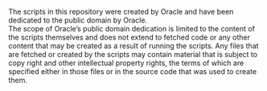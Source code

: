 The scripts in this repository were created by Oracle and have been dedicated to the public domain by Oracle.  
The scope of Oracle’s public domain dedication is limited to the content of the scripts themselves 
and does not extend to fetched code or any other content that may be created as a result of running the scripts. 
Any files that are fetched or created by the scripts may contain material that is subject to copy
right and other intellectual property rights, the terms of which are specified either in those files or in the
source code that was used to create them.

